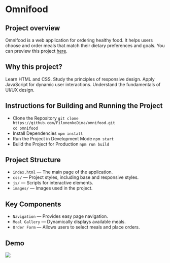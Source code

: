 # Omnifood
## Project overview
Omnifood is a web application for ordering healthy food. It helps users choose and order meals that match their dietary preferences and goals.
You can preview this project [here](https://filonenkodima.github.io/omnifood/).

## Why this project?

Learn HTML and CSS.
Study the principles of responsive design.
Apply JavaScript for dynamic user interactions.
Understand the fundamentals of UI/UX design.

## Instructions for Building and Running the Project

- Clone the Repository
`git clone https://github.com/FilonenkoDima/omnifood.git`  
`cd omnifood`
- Install Dependencies
`npm install`
- Run the Project in Development Mode
`npm start`  
- Build the Project for Production
`npm run build`

## Project Structure

- `index.html` — The main page of the application.
- `css/` — Project styles, including base and responsive styles.
- `js/` — Scripts for interactive elements.
- `images/` — Images used in the project.

## Key Components

- `Navigation` — Provides easy page navigation.
- `Meal Gallery` — Dynamically displays available meals.
- `Order Form` — Allows users to select meals and place orders.

## Demo
 ![](https://github.com/FilonenkoDima/omnifood/blob/main/demo.gif)

